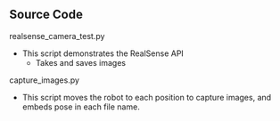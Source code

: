 ## Source Code
realsense_camera_test.py

- This script demonstrates the RealSense API
  - Takes and saves images

capture_images.py

- This script moves the robot to each position to capture images, and embeds pose in each file name.
